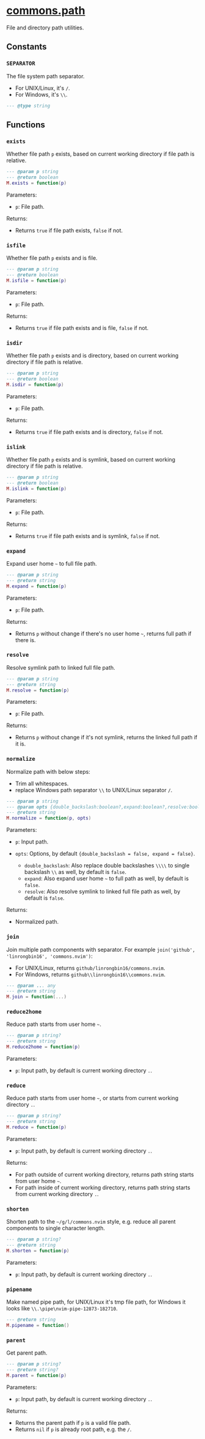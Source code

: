 # [commons.path](https://github.com/linrongbin16/commons.nvim/blob/main/lua/commons/path.lua)

File and directory path utilities.

## Constants

### `SEPARATOR`

The file system path separator.

- For UNIX/Linux, it's `/`.
- For Windows, it's `\\`.

```lua
--- @type string
```

## Functions

### `exists`

Whether file path `p` exists, based on current working directory if file path is relative.

```lua
--- @param p string
--- @return boolean
M.exists = function(p)
```

Parameters:

- `p`: File path.

Returns:

- Returns `true` if file path exists, `false` if not.

### `isfile`

Whether file path `p` exists and is file.

```lua
--- @param p string
--- @return boolean
M.isfile = function(p)
```

Parameters:

- `p`: File path.

Returns:

- Returns `true` if file path exists and is file, `false` if not.

### `isdir`

Whether file path `p` exists and is directory, based on current working directory if file path is relative.

```lua
--- @param p string
--- @return boolean
M.isdir = function(p)
```

Parameters:

- `p`: File path.

Returns:

- Returns `true` if file path exists and is directory, `false` if not.

### `islink`

Whether file path `p` exists and is symlink, based on current working directory if file path is relative.

```lua
--- @param p string
--- @return boolean
M.islink = function(p)
```

Parameters:

- `p`: File path.

Returns:

- Returns `true` if file path exists and is symlink, `false` if not.

### `expand`

Expand user home `~` to full file path.

```lua
--- @param p string
--- @return string
M.expand = function(p)
```

Parameters:

- `p`: File path.

Returns:

- Returns `p` without change if there's no user home `~`, returns full path if there is.

### `resolve`

Resolve symlink path to linked full file path.

```lua
--- @param p string
--- @return string
M.resolve = function(p)
```

Parameters:

- `p`: File path.

Returns:

- Returns `p` without change if it's not symlink, returns the linked full path if it is.

### `normalize`

Normalize path with below steps:

- Trim all whitespaces.
- replace Windows path separator `\\` to UNIX/Linux separator `/`.

```lua
--- @param p string
--- @param opts {double_backslash:boolean?,expand:boolean?,resolve:boolean?}?
--- @return string
M.normalize = function(p, opts)
```

Parameters:

- `p`: Input path.
- `opts`: Options, by default `{double_backslash = false, expand = false}`.

  - `double_backslash`: Also replace double backslashes `\\\\` to single backslash `\\` as well, by default is `false`.
  - `expand`: Also expand user home `~` to full path as well, by default is `false`.
  - `resolve`: Also resolve symlink to linked full file path as well, by default is `false`.

Returns:

- Normalized path.

### `join`

Join multiple path components with separator. For example `join('github', 'linrongbin16', 'commons.nvim')`:

- For UNIX/Linux, returns `github/linrongbin16/commons.nvim`.
- For Windows, returns `github\\linrongbin16\\commons.nvim`.

```lua
--- @param ... any
--- @return string
M.join = function(...)
```

### `reduce2home`

Reduce path starts from user home `~`.

```lua
--- @param p string?
--- @return string
M.reduce2home = function(p)
```

Parameters:

- `p`: Input path, by default is current working directory `.`.

### `reduce`

Reduce path starts from user home `~`, or starts from current working directory `.`.

```lua
--- @param p string?
--- @return string
M.reduce = function(p)
```

Parameters:

- `p`: Input path, by default is current working directory `.`.

Returns:

- For path outside of current working directory, returns path string starts from user home `~`.
- For path inside of current working directory, returns path string starts from current working directory `.`.

### `shorten`

Shorten path to the `~/g/l/commons.nvim` style, e.g. reduce all parent components to single character length.

```lua
--- @param p string?
--- @return string
M.shorten = function(p)
```

Parameters:

- `p`: Input path, by default is current working directory `.`.

### `pipename`

Make named pipe path, for UNIX/Linux it's tmp file path, for Windows it looks like `\\.\pipe\nvim-pipe-12873-182710`.

```lua
--- @return string
M.pipename = function()
```

### `parent`

Get parent path.

```lua
--- @param p string?
--- @return string?
M.parent = function(p)
```

Parameters:

- `p`: Input path, by default is current working directory `.`.

Returns:

- Returns the parent path if `p` is a valid file path.
- Returns `nil` if `p` is already root path, e.g. the `/`.
